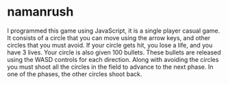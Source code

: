 # namanrush
I programmed this game using JavaScript, it is a single player casual game. 
It consists of a circle that you can move using the arrow keys, and other circles that you must avoid.
If your circle gets hit, you lose a life, and you have 3 lives. Your circle is also given 100 bullets. 
These bullets are released using the WASD controls for each direction.
Along with avoiding the circles you must shoot all the circles in the field to advance to the next phase.
In one of the phases, the other circles shoot back.
